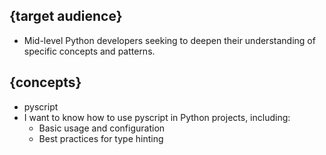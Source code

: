 ## {target audience}
- Mid-level Python developers seeking to deepen their understanding of specific concepts and patterns.

## {concepts}

- pyscript
- I want to know how to use pyscript in Python projects, including:
  - Basic usage and configuration
  - Best practices for type hinting
